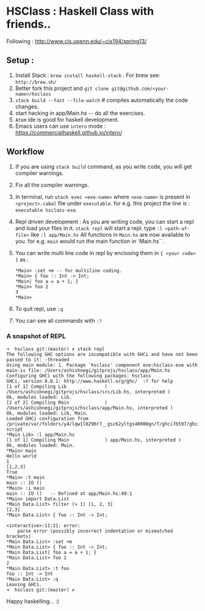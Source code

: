 # HSClass : Haskell Class with friends..

Following : http://www.cis.upenn.edu/~cis194/spring13/

## Setup :
1. Install Stack : `brew install haskell-stack` . For brew see: `http://brew.sh/`
2. Better fork this project and `git clone git@github.com/<your-name>/hsclass`
4. `stack build --fast --file-watch` # compiles automatically the code changes.
3. start hacking in app/Main.hs -- do all the exercises.
4. `Atom` ide is good for haskell development.
5. Emacs users can use `intero` mode : https://commercialhaskell.github.io/intero/

## Workflow
1. If you are using `stack build` command, as you write code, you will get
   compiler warnings.
2. Fix all the compiler warnings.
3. In terminal, run `stack exec <exe-name>` where
   `<exe-name>` is present in `<project>.cabal` file under `executable`.
   for e.g. this project the line is : `executable hsclass-exe`.
4. Repl driven development :
   As you are writing code, you can start a repl and load your files in it.
   `stack repl` will start a repl.
   type `:l <path-of-file>` like `:l app/Main.hs`
   All functions in `Main.hs` are now available to you.
   for e.g. `main` would run the main function in `Main.hs``.
5. You can write multi line code in repl by enclosing them in `{ <your code> }` as :

   ```
   *Main> :set +m -- for multiline coding.
   *Main> { foo :: Int -> Int;
   *Main| foo a = a + 1; }
   *Main> foo 2
   3
   *Main>
   ```
6. To quit repl, use `:q`
7. You can see all commands with `:?`

### A snapshot of REPL
```
➜  hsclass git:(master) ✗ stack repl
The following GHC options are incompatible with GHCi and have not been passed to it: -threaded
Using main module: 1. Package `hsclass' component exe:hsclass-exe with main-is file: /Users/ashishnegi/gitprojs/hsclass/app/Main.hs
Configuring GHCi with the following packages: hsclass
GHCi, version 8.0.1: http://www.haskell.org/ghc/  :? for help
[1 of 1] Compiling Lib              ( /Users/ashishnegi/gitprojs/hsclass/src/Lib.hs, interpreted )
Ok, modules loaded: Lib.
[2 of 2] Compiling Main             ( /Users/ashishnegi/gitprojs/hsclass/app/Main.hs, interpreted )
Ok, modules loaded: Lib, Main.
Loaded GHCi configuration from /private/var/folders/y4/lqw1l0296r7__gsc62yltgs40000gn/T/ghci76597/ghci-script
*Main Lib> :l app/Main.hs
[1 of 1] Compiling Main             ( app/Main.hs, interpreted )
Ok, modules loaded: Main.
*Main> main
Hello world
1
[1,2,3]
True
*Main> :t main
main :: IO ()
*Main> :i main
main :: IO () 	-- Defined at app/Main.hs:49:1
*Main> import Data.List
*Main Data.List> filter (> 1) [1, 2, 3]
[2,3]
*Main Data.List> { foo :: Int -> Int;

<interactive>:11:21: error:
    parse error (possibly incorrect indentation or mismatched brackets)
*Main Data.List> :set +m
*Main Data.List> { foo :: Int -> Int;
*Main Data.List| foo a = a + 1; }
*Main Data.List> foo 1
2
*Main Data.List> :t foo
foo :: Int -> Int
*Main Data.List> :q
Leaving GHCi.
➜  hsclass git:(master) ✗
```

Happy haskelling... :)